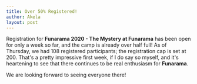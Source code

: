```yaml
---
title: Over 50% Registered!
author: Akela
layout: post
---
```

Registration for <b>Funarama 2020 - The Mystery at Funarama</b> has been open for only a week so far, and the camp is already over half full! As of Thursday, we had 108 registered participants; the registration cap is set at 200. That's a pretty impressive first week, if I do say so myself, and it's heartening to see that there continues to be real enthusiasm for <b>Funarama</b>.

We are looking forward to seeing everyone there!